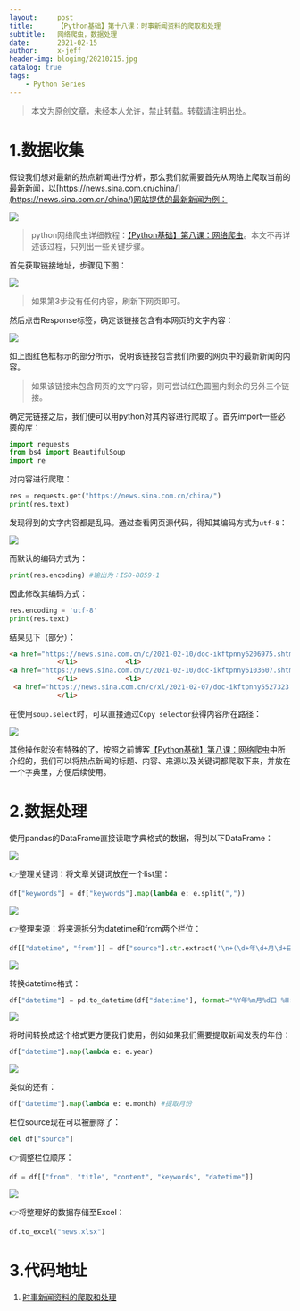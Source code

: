 ```yaml
---
layout:     post
title:      【Python基础】第十八课：时事新闻资料的爬取和处理
subtitle:   网络爬虫，数据处理
date:       2021-02-15
author:     x-jeff
header-img: blogimg/20210215.jpg
catalog: true
tags:
    - Python Series
---
```

>本文为原创文章，未经本人允许，禁止转载。转载请注明出处。

# 1.数据收集

假设我们想对最新的热点新闻进行分析，那么我们就需要首先从网络上爬取当前的最新新闻，以[https://news.sina.com.cn/china/](https://news.sina.com.cn/china/)网站提供的最新新闻为例：

![](https://github.com/x-jeff/BlogImage/raw/master/PythonSeries/Lesson18/18x1.png)

>python网络爬虫详细教程：[【Python基础】第八课：网络爬虫](http://shichaoxin.com/2019/11/04/Python基础-第八课-网络爬虫/)。本文不再详述该过程，只列出一些关键步骤。

首先获取链接地址，步骤见下图：

![](https://github.com/x-jeff/BlogImage/raw/master/PythonSeries/Lesson18/18x2.png)

>如果第3步没有任何内容，刷新下网页即可。

然后点击Response标签，确定该链接包含有本网页的文字内容：

![](https://github.com/x-jeff/BlogImage/raw/master/PythonSeries/Lesson18/18x3.png)

如上图红色框标示的部分所示，说明该链接包含我们所要的网页中的最新新闻的内容。

>如果该链接未包含网页的文字内容，则可尝试红色圆圈内剩余的另外三个链接。

确定完链接之后，我们便可以用python对其内容进行爬取了。首先import一些必要的库：

```python
import requests
from bs4 import BeautifulSoup
import re
```

对内容进行爬取：

```python
res = requests.get("https://news.sina.com.cn/china/")
print(res.text)
```

发现得到的文字内容都是乱码。通过查看网页源代码，得知其编码方式为`utf-8`：

![](https://github.com/x-jeff/BlogImage/raw/master/PythonSeries/Lesson18/18x4.png)

而默认的编码方式为：

```python
print(res.encoding) #输出为：ISO-8859-1
```

因此修改其编码方式：

```python
res.encoding = 'utf-8'
print(res.text)
```

结果见下（部分）：

```html
<a href="https://news.sina.com.cn/c/2021-02-10/doc-ikftpnny6206975.shtml" target="_blank"  title="春节假期来了 牢记这50条防疫要点">春节假期来了 牢记这50条防疫要点</a>
            </li>            <li>
<a href="https://news.sina.com.cn/c/2021-02-10/doc-ikftpnny6103607.shtml" target="_blank"  title="牛弹琴：马上就是春节，三个好消息和一个坏消息！">牛弹琴：马上就是春节，三个好消息和一个坏消息！</a>
            </li>            <li>
 <a href="https://news.sina.com.cn/c/xl/2021-02-07/doc-ikftpnny5527323.shtml" target="_blank"  title="时政微纪录丨百姓心 中国年">时政微纪录丨百姓心 中国年</a>
            </li>
```

在使用`soup.select`时，可以直接通过`Copy selector`获得内容所在路径：

![](https://github.com/x-jeff/BlogImage/raw/master/PythonSeries/Lesson18/18x5.png)

其他操作就没有特殊的了，按照之前博客[【Python基础】第八课：网络爬虫](http://shichaoxin.com/2019/11/04/Python基础-第八课-网络爬虫/)中所介绍的，我们可以将热点新闻的标题、内容、来源以及关键词都爬取下来，并放在一个字典里，方便后续使用。

# 2.数据处理

使用pandas的DataFrame直接读取字典格式的数据，得到以下DataFrame：

![](https://github.com/x-jeff/BlogImage/raw/master/PythonSeries/Lesson18/18x6.png)

👉整理关键词：将文章关键词放在一个list里：

```python
df["keywords"] = df["keywords"].map(lambda e: e.split(","))
```

![](https://github.com/x-jeff/BlogImage/raw/master/PythonSeries/Lesson18/18x7.png)

👉整理来源：将来源拆分为datetime和from两个栏位：

```python
df[["datetime", "from"]] = df["source"].str.extract('\n+(\d+年\d+月\d+日 \d+:\d+)\n+(\w+)', expand=False)
```

![](https://github.com/x-jeff/BlogImage/raw/master/PythonSeries/Lesson18/18x8.png)

转换datetime格式：

```python
df["datetime"] = pd.to_datetime(df["datetime"], format="%Y年%m月%d日 %H:%M")
```

![](https://github.com/x-jeff/BlogImage/raw/master/PythonSeries/Lesson18/18x9.png)

将时间转换成这个格式更方便我们使用，例如如果我们需要提取新闻发表的年份：

```python
df["datetime"].map(lambda e: e.year)
```

![](https://github.com/x-jeff/BlogImage/raw/master/PythonSeries/Lesson18/18x10.png)

类似的还有：

```python
df["datetime"].map(lambda e: e.month) #提取月份
```

栏位source现在可以被删除了：

```python
del df["source"]
```

👉调整栏位顺序：

```python
df = df[["from", "title", "content", "keywords", "datetime"]]
```

![](https://github.com/x-jeff/BlogImage/raw/master/PythonSeries/Lesson18/18x11.png)

👉将整理好的数据存储至Excel：

```python
df.to_excel("news.xlsx")
```

# 3.代码地址

1. [时事新闻资料的爬取和处理](https://github.com/x-jeff/Python_Code_Demo/tree/master/Demo18)